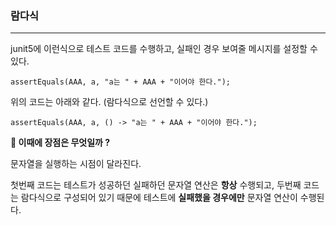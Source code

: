 ### 람다식

---

junit5에 이런식으로 테스트 코드를 수행하고, 실패인 경우 보여줄 메시지를 설정할 수 있다.
```
assertEquals(AAA, a, "a는 " + AAA + "이어야 한다.");
```

위의 코드는 아래와 같다. (람다식으로 선언할 수 있다.)
```
assertEquals(AAA, a, () -> "a는 " + AAA + "이어야 한다.");
```

**🤔 이때에 장점은 무엇일까 ?**

문자열을 실행하는 시점이 달라진다.

첫번째 코드는 테스트가 성공하던 실패하던 문자열 연산은 **항상** 수행되고,
두번째 코드는 람다식으로 구성되어 있기 때문에 테스트에 **실패했을 경우에만** 문자열 연산이 수행된다.